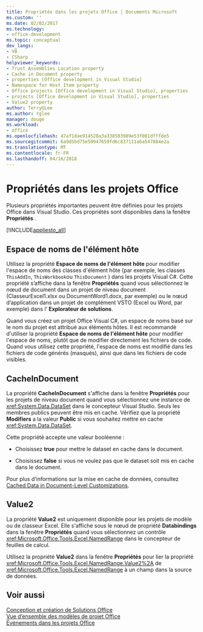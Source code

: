 ```yaml
---
title: Propriétés dans les projets Office | Documents Microsoft
ms.custom: ''
ms.date: 02/02/2017
ms.technology:
- office-development
ms.topic: conceptual
dev_langs:
- VB
- CSharp
helpviewer_keywords:
- Trust Assemblies Location property
- Cache in Document property
- properties [Office development in Visual Studio]
- Namespace for Host Item property
- Office projects [Office development in Visual Studio], properties
- projects [Office development in Visual Studio], properties
- Value2 property
author: TerryGLee
ms.author: tglee
manager: douge
ms.workload:
- office
ms.openlocfilehash: 47af1dae914528a3a338503989e53f081dfffde5
ms.sourcegitcommit: 6a9d5bd75e50947659fd6c837111a6a547884e2a
ms.translationtype: MT
ms.contentlocale: fr-FR
ms.lasthandoff: 04/16/2018
---
```

# <a name="properties-in-office-projects"></a>Propriétés dans les projets Office
  Plusieurs propriétés importantes peuvent être définies pour les projets Office dans Visual Studio. Ces propriétés sont disponibles dans la fenêtre **Propriétés** .  
  
 [!INCLUDE[appliesto_all](../vsto/includes/appliesto-all-md.md)]  
  
## <a name="namespace-for-host-item"></a>Espace de noms de l'élément hôte  
 Utilisez la propriété **Espace de noms de l'élément hôte** pour modifier l'espace de noms des classes d'élément hôte (par exemple, les classes `ThisAddIn`, `ThisWorkbook`ou `ThisDocument` ) dans les projets Visual C#. Cette propriété s’affiche dans la fenêtre **Propriétés** quand vous sélectionnez le nœud de document dans un projet de niveau document (ClasseurExcel1.xlsx ou DocumentWord1.docx, par exemple) ou le nœud d’application dans un projet de complément VSTO (Excel ou Word, par exemple) dans l’ **Explorateur de solutions**.  
  
 Quand vous créez un projet Office Visual C#, un espace de noms basé sur le nom du projet est attribué aux éléments hôtes. Il est recommandé d'utiliser la propriété **Espace de noms de l'élément hôte** pour modifier l'espace de noms, plutôt que de modifier directement les fichiers de code. Quand vous utilisez cette propriété, l'espace de noms est modifié dans les fichiers de code générés (masqués), ainsi que dans les fichiers de code visibles.  
  
## <a name="cacheindocument"></a>CacheInDocument  
 La propriété **CacheInDocument** s'affiche dans la fenêtre **Propriétés** pour les projets de niveau document quand vous sélectionnez une instance de <xref:System.Data.DataSet> dans le concepteur Visual Studio. Seuls les membres publics peuvent être mis en cache. Vérifiez que la propriété **Modifiers** a la valeur **Public** si vous souhaitez mettre en cache <xref:System.Data.DataSet>.  
  
 Cette propriété accepte une valeur booléenne :  
  
-   Choisissez **true** pour mettre le dataset en cache dans le document.  
  
-   Choisissez **false** si vous ne voulez pas que le dataset soit mis en cache dans le document.  
  
 Pour plus d’informations sur la mise en cache de données, consultez [Cached Data in Document-Level Customizations](../vsto/cached-data-in-document-level-customizations.md).  
  
## <a name="value2"></a>Value2  
 La propriété **Value2** est uniquement disponible pour les projets de modèle ou de classeur Excel. Elle s'affiche sous le nœud de propriété **Databindings** dans la fenêtre **Propriétés** quand vous sélectionnez un contrôle <xref:Microsoft.Office.Tools.Excel.NamedRange> dans le concepteur de feuilles de calcul.  
  
 Utilisez la propriété **Value2** dans la fenêtre **Propriétés** pour lier la propriété <xref:Microsoft.Office.Tools.Excel.NamedRange.Value2%2A> de <xref:Microsoft.Office.Tools.Excel.NamedRange> à un champ dans la source de données.  
  
## <a name="see-also"></a>Voir aussi  
 [Conception et création de Solutions Office](../vsto/designing-and-creating-office-solutions.md)   
 [Vue d’ensemble des modèles de projet Office](../vsto/office-project-templates-overview.md)   
 [Événements dans les projets Office](../vsto/events-in-office-projects.md)  
  
  